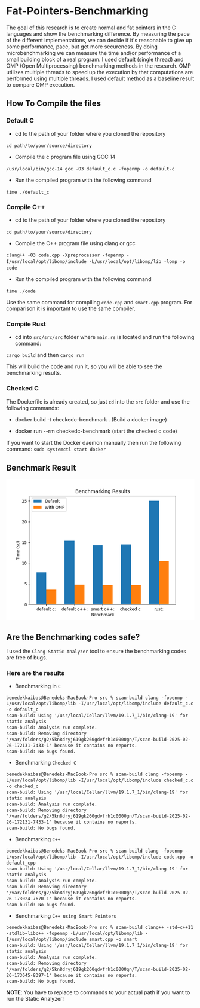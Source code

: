 # Fat-Pointers-Benchmarking

The goal of this research is to create normal and fat pointers in the C languages and show the benchmarking difference. By measuring the pace of the different implementations, we can decide if it's reasonable to give up some performance, pace, but get more secureness. By doing microbenchmarking we can measure the time and/or performance of a small building block of a real program. I used default (single thread) and OMP (Open Multiprocessing) benchmarking methods in the research. OMP utilizes multiple threads to speed up the execution by that computations are performed using multiple threads. I used default method as a baseline result to compare OMP execution.


## How To Compile the files

### Default C

- cd to the path of your folder where you cloned the repository

`cd path/to/your/source/directory`

- Compile the c program file using GCC 14

`/usr/local/bin/gcc-14 gcc -O3 default_c.c -fopenmp -o default-c`

- Run the compiled program with the following command

`time ./default_c`

### Compile C++

- cd to the path of your folder where you cloned the repository

`cd path/to/your/source/directory`

- Compile the C++ program file using clang or gcc

`clang++ -O3 code.cpp -Xpreprocessor -fopenmp -I/usr/local/opt/libomp/include -L/usr/local/opt/libomp/lib -lomp -o code`

- Run the compiled program with the following command

`time ./code`

Use the same command for compiling `code.cpp` and `smart.cpp` program. For comparison it is important to use the same compiler.

### Compile Rust

- cd into `src/src/src` folder where `main.rs` is located and run the following command:

`cargo build` and then `cargo run`

This will build the code and run it, so you will be able to see the benchmarking results.

### Checked C

The Dockerfile is already created, so just `cd` into the `src` folder and use the following commands:

- docker build -t checkedc-benchmark . (Build a docker image)

- docker run --rm checkedc-benchmark (start the checked c code)

If you want to start the Docker daemon manually then run the following command: `sudo systemctl start docker`

## Benchmark Result

![Benchmarking Result](src/visualization/picture/benchmarking_result.png)

## Are the Benchmarking codes safe?

I used the `Clang Static Analyzer` tool to ensure the benchmarking codes are free of bugs.

### Here are the results

- Benchmarking in `C`

```text
benedekkaibas@Benedeks-MacBook-Pro src % scan-build clang -fopenmp -L/usr/local/opt/libomp/lib -I/usr/local/opt/libomp/include default_c.c -o default_c
scan-build: Using '/usr/local/Cellar/llvm/19.1.7_1/bin/clang-19' for static analysis
scan-build: Analysis run complete.
scan-build: Removing directory '/var/folders/g2/5kn8dryj619gk260gdvfrh1c0000gn/T/scan-build-2025-02-26-172131-7433-1' because it contains no reports.
scan-build: No bugs found.
```

- Benchmarking `Checked C`

```text
benedekkaibas@Benedeks-MacBook-Pro src % scan-build clang -fopenmp -L/usr/local/opt/libomp/lib -I/usr/local/opt/libomp/include checked_c.c -o checked_c
scan-build: Using '/usr/local/Cellar/llvm/19.1.7_1/bin/clang-19' for static analysis
scan-build: Analysis run complete.
scan-build: Removing directory '/var/folders/g2/5kn8dryj619gk260gdvfrh1c0000gn/T/scan-build-2025-02-26-172131-7433-1' because it contains no reports.
scan-build: No bugs found.
```

- Benchmarking `C++`

```text
benedekkaibas@Benedeks-MacBook-Pro src % scan-build clang -fopenmp -L/usr/local/opt/libomp/lib -I/usr/local/opt/libomp/include code.cpp -o default_cpp
scan-build: Using '/usr/local/Cellar/llvm/19.1.7_1/bin/clang-19' for static analysis
scan-build: Analysis run complete.
scan-build: Removing directory '/var/folders/g2/5kn8dryj619gk260gdvfrh1c0000gn/T/scan-build-2025-02-26-173024-7670-1' because it contains no reports.
scan-build: No bugs found.
```

- Benchmarking `C++ using Smart Pointers`

```text
benedekkaibas@Benedeks-MacBook-Pro src % scan-build clang++ -std=c++11 -stdlib=libc++ -fopenmp -L/usr/local/opt/libomp/lib -I/usr/local/opt/libomp/include smart.cpp -o smart
scan-build: Using '/usr/local/Cellar/llvm/19.1.7_1/bin/clang-19' for static analysis
scan-build: Analysis run complete.
scan-build: Removing directory '/var/folders/g2/5kn8dryj619gk260gdvfrh1c0000gn/T/scan-build-2025-02-26-173645-8397-1' because it contains no reports.
scan-build: No bugs found.
```

**NOTE**: You have to replace to commands to your actual path if you want to run the Static Analyzer!

